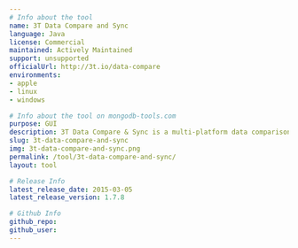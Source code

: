 ```yaml
---
# Info about the tool
name: 3T Data Compare and Sync
language: Java
license: Commercial
maintained: Actively Maintained
support: unsupported
officialUrl: http://3t.io/data-compare
environments:
- apple
- linux
- windows

# Info about the tool on mongodb-tools.com
purpose: GUI
description: 3T Data Compare & Sync is a multi-platform data comparison and synchronization GUI tool for MongoDB with full support for MongoDB 3.0
slug: 3t-data-compare-and-sync
img: 3t-data-compare-and-sync.png
permalink: /tool/3t-data-compare-and-sync/
layout: tool

# Release Info
latest_release_date: 2015-03-05
latest_release_version: 1.7.8

# Github Info
github_repo: 
github_user: 
---
```

